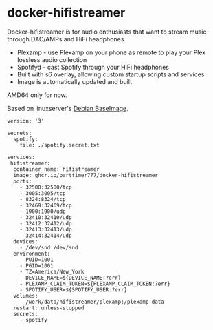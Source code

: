 # docker-hifistreamer

Docker-hifistreamer is for audio enthusiasts that want to stream music through DAC/AMPs and HiFi headphones.
* Plexamp - use Plexamp on your phone as remote to play your Plex lossless audio collection
* Spotifyd - cast Spotify through your HiFi headphones
* Built with s6 overlay, allowing custom startup scripts and services
* Image is automatically updated and built

AMD64 only for now.

Based on linuxserver's [Debian BaseImage](https://github.com/linuxserver/docker-baseimage-debian). 

```
version: '3'

secrets:
  spotify:
    file: ./spotify.secret.txt

services:
 hifistreamer:
  container_name: hifistreamer
  image: ghcr.io/parttimer777/docker-hifistreamer
  ports:
    - 32500:32500/tcp
    - 3005:3005/tcp
    - 8324:8324/tcp
    - 32469:32469/tcp
    - 1900:1900/udp
    - 32410:32410/udp
    - 32412:32412/udp
    - 32413:32413/udp
    - 32414:32414/udp
  devices:
    - /dev/snd:/dev/snd
  environment:
    - PUID=1001
    - PGID=1001
    - TZ=America/New_York
    - DEVICE_NAME=${DEVICE_NAME:?err}
    - PLEXAMP_CLAIM_TOKEN=${PLEXAMP_CLAIM_TOKEN:?err}
    - SPOTIFY_USER=${SPOTIFY_USER:?err}
  volumes: 
    - /work/data/hifistreamer/plexamp:/plexamp-data
  restart: unless-stopped
  secrets:
    - spotify
```
